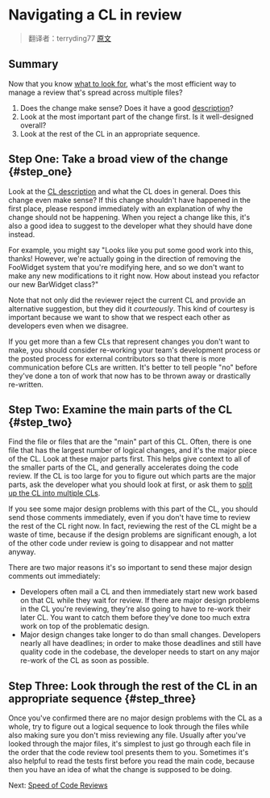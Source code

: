 # Navigating a CL in review

> 翻译者：terryding77 [原文](../../../review/reviewer/navigate.md)


## Summary

Now that you know [what to look for](looking-for.md), what's the most efficient
way to manage a review that's spread across multiple files?

1.  Does the change make sense? Does it have a good
    [description](../developer/cl-descriptions.md)?
2.  Look at the most important part of the change first. Is it well-designed
    overall?
3.  Look at the rest of the CL in an appropriate sequence.

## Step One: Take a broad view of the change {#step_one}

Look at the [CL description](../developer/cl-descriptions.md) and what the CL
does in general. Does this change even make sense? If this change shouldn't have
happened in the first place, please respond immediately with an explanation of
why the change should not be happening. When you reject a change like this, it's
also a good idea to suggest to the developer what they should have done instead.

For example, you might say "Looks like you put some good work into this, thanks!
However, we're actually going in the direction of removing the FooWidget system
that you're modifying here, and so we don't want to make any new modifications
to it right now. How about instead you refactor our new BarWidget class?"

Note that not only did the reviewer reject the current CL and provide an
alternative suggestion, but they did it *courteously*. This kind of courtesy is
important because we want to show that we respect each other as developers even
when we disagree.

If you get more than a few CLs that represent changes you don't want to make,
you should consider re-working your team's development process or the posted
process for external contributors so that there is more communication before CLs
are written. It's better to tell people "no" before they've done a ton of work
that now has to be thrown away or drastically re-written.

## Step Two: Examine the main parts of the CL {#step_two}

Find the file or files that are the "main" part of this CL. Often, there is one
file that has the largest number of logical changes, and it's the major piece of
the CL. Look at these major parts first. This helps give context to all of the
smaller parts of the CL, and generally accelerates doing the code review. If the
CL is too large for you to figure out which parts are the major parts, ask the
developer what you should look at first, or ask them to
[split up the CL into multiple CLs](../developer/small-cls.md).

If you see some major design problems with this part of the CL, you should send
those comments immediately, even if you don't have time to review the rest of
the CL right now. In fact, reviewing the rest of the CL might be a waste of
time, because if the design problems are significant enough, a lot of the other
code under review is going to disappear and not matter anyway.

There are two major reasons it's so important to send these major design
comments out immediately:

-   Developers often mail a CL and then immediately start new work based on that
    CL while they wait for review. If there are major design problems in the CL
    you're reviewing, they're also going to have to re-work their later CL. You
    want to catch them before they've done too much extra work on top of the
    problematic design.
-   Major design changes take longer to do than small changes. Developers nearly
    all have deadlines; in order to make those deadlines and still have quality
    code in the codebase, the developer needs to start on any major re-work of
    the CL as soon as possible.

## Step Three: Look through the rest of the CL in an appropriate sequence {#step_three}

Once you've confirmed there are no major design problems with the CL as a whole,
try to figure out a logical sequence to look through the files while also making
sure you don't miss reviewing any file. Usually after you've looked through the
major files, it's simplest to just go through each file in the order that
the code review tool presents them to you. Sometimes it's also helpful to read the tests
first before you read the main code, because then you have an idea of what the
change is supposed to be doing.

Next: [Speed of Code Reviews](speed.md)
